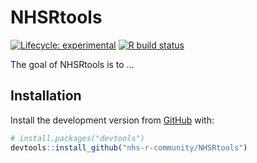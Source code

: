 
<!-- README.md is generated from README.Rmd. Please edit that file -->

# NHSRtools

<!-- badges: start -->

[![Lifecycle:
experimental](https://img.shields.io/badge/lifecycle-experimental-orange.svg)](https://www.tidyverse.org/lifecycle/#experimental)
[![R build
status](https://github.com/nhs-r-community/NHSRtools/workflows/R-CMD-check/badge.svg)](https://github.com/nhs-r-community/NHSRtools/actions)
<!-- badges: end -->

The goal of NHSRtools is to …

## Installation

Install the development version from [GitHub](https://github.com/) with:

``` r
# install.packages("devtools")
devtools::install_github("nhs-r-community/NHSRtools")
```
